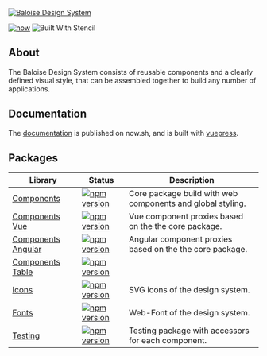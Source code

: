 <a href="https://baloise-design-system.vercel.app.sh" target="blank">
    <img src="https://raw.githubusercontent.com/baloise/design-system/design-system/resources/images/banner.svg?sanitize=true" alt="Baloise Design System" />
</a>

<br>

[![now](https://badgen.net/badge/icon/now?icon=now&label)](https://baloise-design-system.vercel.app.sh)
![Built With Stencil](https://img.shields.io/badge/-Built%20With%20Stencil-16161d.svg?logo=data%3Aimage%2Fsvg%2Bxml%3Bbase64%2CPD94bWwgdmVyc2lvbj0iMS4wIiBlbmNvZGluZz0idXRmLTgiPz4KPCEtLSBHZW5lcmF0b3I6IEFkb2JlIElsbHVzdHJhdG9yIDE5LjIuMSwgU1ZHIEV4cG9ydCBQbHVnLUluIC4gU1ZHIFZlcnNpb246IDYuMDAgQnVpbGQgMCkgIC0tPgo8c3ZnIHZlcnNpb249IjEuMSIgaWQ9IkxheWVyXzEiIHhtbG5zPSJodHRwOi8vd3d3LnczLm9yZy8yMDAwL3N2ZyIgeG1sbnM6eGxpbms9Imh0dHA6Ly93d3cudzMub3JnLzE5OTkveGxpbmsiIHg9IjBweCIgeT0iMHB4IgoJIHZpZXdCb3g9IjAgMCA1MTIgNTEyIiBzdHlsZT0iZW5hYmxlLWJhY2tncm91bmQ6bmV3IDAgMCA1MTIgNTEyOyIgeG1sOnNwYWNlPSJwcmVzZXJ2ZSI%2BCjxzdHlsZSB0eXBlPSJ0ZXh0L2NzcyI%2BCgkuc3Qwe2ZpbGw6I0ZGRkZGRjt9Cjwvc3R5bGU%2BCjxwYXRoIGNsYXNzPSJzdDAiIGQ9Ik00MjQuNywzNzMuOWMwLDM3LjYtNTUuMSw2OC42LTkyLjcsNjguNkgxODAuNGMtMzcuOSwwLTkyLjctMzAuNy05Mi43LTY4LjZ2LTMuNmgzMzYuOVYzNzMuOXoiLz4KPHBhdGggY2xhc3M9InN0MCIgZD0iTTQyNC43LDI5Mi4xSDE4MC40Yy0zNy42LDAtOTIuNy0zMS05Mi43LTY4LjZ2LTMuNkgzMzJjMzcuNiwwLDkyLjcsMzEsOTIuNyw2OC42VjI5Mi4xeiIvPgo8cGF0aCBjbGFzcz0ic3QwIiBkPSJNNDI0LjcsMTQxLjdIODcuN3YtMy42YzAtMzcuNiw1NC44LTY4LjYsOTIuNy02OC42SDMzMmMzNy45LDAsOTIuNywzMC43LDkyLjcsNjguNlYxNDEuN3oiLz4KPC9zdmc%2BCg%3D%3D&colorA=16161d&style=flat-square)

## About

The Baloise Design System consists of reusable components and a clearly defined visual style, that can be assembled together to build any number of applications.

## Documentation

The [documentation](https://baloise-design-system.vercel.app) is published on now.sh, and is built with [vuepress](https://vuepress.vuejs.org/).

## Packages

| Library                                                                                            | Status                                                                                                                                                               | Description                                                |
| -------------------------------------------------------------------------------------------------- | -------------------------------------------------------------------------------------------------------------------------------------------------------------------- | ---------------------------------------------------------- |
| [Components](https://baloise-design-system.vercel.app/components/)                                 | [![npm version](https://badge.fury.io/js/%40baloise%2Fdesign-system-components.svg)](https://badge.fury.io/js/%40baloise%2Fdesign-system-components)                 | Core package build with web components and global styling. |
| [Components Vue](https://baloise-design-system.vercel.app/components/getting-started/vue/)         | [![npm version](https://badge.fury.io/js/%40baloise%2Fdesign-system-components-vue.svg)](https://badge.fury.io/js/%40baloise%2Fdesign-system-components-vue)         | Vue component proxies based on the the core package.       |
| [Components Angular](https://baloise-design-system.vercel.app/components/getting-started/angular/) | [![npm version](https://badge.fury.io/js/%40baloise%2Fdesign-system-components-angular.svg)](https://badge.fury.io/js/%40baloise%2Fdesign-system-components-angular) | Angular component proxies based on the the core package.   |
| [Components Table](https://baloise-design-system.vercel.app/components/components/bal-table.html)  | [![npm version](https://badge.fury.io/js/%40baloise%2Fdesign-system-components-table.svg)](https://badge.fury.io/js/%40baloise%2Fdesign-system-components-table)     |
| [Icons](https://baloise-design-system.vercel.app/design/icons.html#all-icons)                      | [![npm version](https://badge.fury.io/js/%40baloise%2Fdesign-system-icons.svg)](https://badge.fury.io/js/%40baloise%2Fdesign-system-icons)                           | SVG icons of the design system.                            |
| [Fonts](https://baloise-design-system.vercel.app/design/typography.html)                           | [![npm version](https://badge.fury.io/js/%40baloise%2Fdesign-system-fonts.svg)](https://badge.fury.io/js/%40baloise%2Fdesign-system-fonts)                           | Web-Font of the design system.                             |
| [Testing](https://baloise-design-system.vercel.app/components/tooling/testing.html)                | [![npm version](https://badge.fury.io/js/%40baloise%2Fdesign-system-testing.svg)](https://badge.fury.io/js/%40baloise%2Fdesign-system-testing)                       | Testing package with accessors for each component.         |

